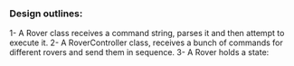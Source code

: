 ### Design outlines:
1- A Rover class receives a command string, parses it and then attempt to execute it.
2- A RoverController class, receives a bunch of commands for different rovers and send them in sequence.
3- A Rover holds a state:
